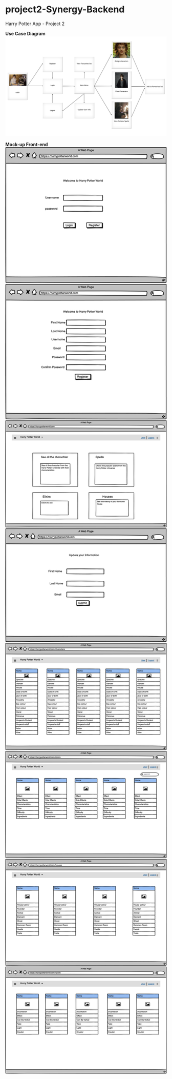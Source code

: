 # project2-Synergy-Backend
Harry Potter App - Project 2

**Use Case Diagram**
![](./imgs/HPappFlowChart.PNG)


**Mock-up Front-end**
![](./imgs/WelcomePage.png)
![](./imgs/Register.png)
![](./imgs/HomePage.png)
![](./imgs/UpdateInfo.png)
![](./imgs/Characters.png)
![](./imgs/Elixirs.png)
![](./imgs/Houses.png)
![](./imgs/Spells.png)
